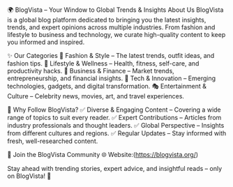 🌍 BlogVista – Your Window to Global Trends & Insights
About Us
BlogVista is a global blog platform dedicated to bringing you the latest insights, trends, and expert opinions across multiple industries. From fashion and lifestyle to business and technology, we curate high-quality content to keep you informed and inspired.

✨ Our Categories
👜 Fashion & Style – The latest trends, outfit ideas, and fashion tips.
🏡 Lifestyle & Wellness – Health, fitness, self-care, and productivity hacks.
💼 Business & Finance – Market trends, entrepreneurship, and financial insights.
📱 Tech & Innovation – Emerging technologies, gadgets, and digital transformation.
🎭 Entertainment & Culture – Celebrity news, movies, art, and travel experiences.

🚀 Why Follow BlogVista?
✅ Diverse & Engaging Content – Covering a wide range of topics to suit every reader.
✅ Expert Contributions – Articles from industry professionals and thought leaders.
✅ Global Perspective – Insights from different cultures and regions.
✅ Regular Updates – Stay informed with fresh, well-researched content.

🌟 Join the BlogVista Community
🌐 Website:(https://blogvista.org/)


Stay ahead with trending stories, expert advice, and insightful reads – only on BlogVista! 🚀
